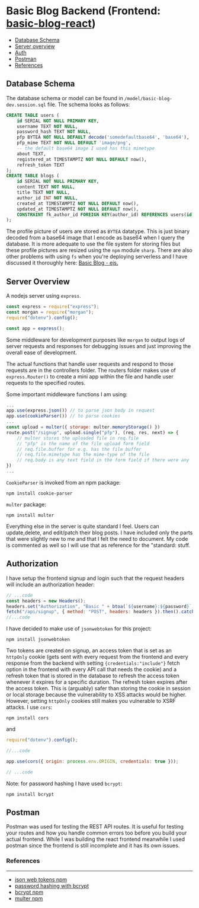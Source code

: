 # Basic Blog Backend (Frontend: [basic-blog-react](https://github.com/MarisaCodes/basic-blog-react))

- [Database Schema](#database-schema)
- [Server overview](#server-overview)
- [Auth](#authorization)
- [Postman](#postman)
- [References](#references)

## Database Schema

The database schema or model can be found in `/model/basic-blog-dev.session.sql` file. The schema looks as follows:

```sql
CREATE TABLE users (
    id SERIAL NOT NULL PRIMARY KEY,
    username TEXT NOT NULL,
    password_hash TEXT NOT NULL,
    pfp BYTEA NOT NULL DEFAULT decode('somedefaultbase64', 'base64'),
    pfp_mime TEXT NOT NULL DEFAULT 'image/png',
    -- the default base64 image I used has this mimetype
    about TEXT,
    registered_at TIMESTAMPTZ NOT NULL DEFAULT now(),
    refresh_token TEXT
);
CREATE TABLE blogs (
    id SERIAL NOT NULL PRIMARY KEY,
    content TEXT NOT NULL,
    title TEXT NOT NULL,
    author_id INT NOT NULL,
    created_at TIMESTAMPTZ NOT NULL DEFAULT now(),
    updated_at TIMESTAMPTZ NOT NULL DEFAULT now(),
    CONSTRAINT fk_author_id FOREIGN KEY(author_id) REFERENCES users(id)
);
```

The profile picture of users are stored as `BYTEA` datatype. This is just binary decoded from a base64 image that I encode as base64 when I query the database. It is more adequate to use the file system for storing files but these profile pictures are resized using the `npm` module `sharp`. There are also other problems with using `fs` when you're deploying serverless and I have discussed it thoroughly here: [Basic Blog - ejs.](https://github.com/MarisaCodes/basic-blog#postgresql-db-structure)

## Server Overview

A nodejs server using `express`.

```js
const express = require("express");
const morgan = require("morgan");
require("dotenv").config();

const app = express();
```

Some middleware for development purposes like `morgan` to output logs of server requests and responses for debugging issues and just improving the overall ease of development.

The actual functions that handle user requests and respond to those requests are in the controllers folder. The routers folder makes use of `express.Router()` to create a mini app within the file and handle user requests to the specified routes.

Some important middleware functions I am using:

```js
...
app.use(express.json()) // to parse json body in request
app.use(cookieParser()) // to parse cookies
...
const upload = multer({ storage: multer.memoryStorage() })
route.post("/signup", upload.single("pfp"), (req, res, next) => {
    // multer stores the uploaded file in req.file
    // "pfp" is the name of the file upload form field
    // req.file.buffer for e.g. has the file buffer
    // req.file.mimetype has the mime-type of the file
    // req.body is any text field in the form field if there were any
})
...
```

`CookieParser` is invoked from an npm package:

```
npm install cookie-parser
```

`multer` package:

```
npm install multer
```

Everything else in the server is quite standard I feel. Users can update,delete, and edit/patch their blog posts. I have included only the parts that were slightly new to me and that I felt the need to document. My code is commented as well so I will use that as reference for the "standard: stuff.

## Authorization

I have setup the frontend signup and login such that the request headers will include an authorization header:

```js
// ...code
const headers = new Headers();
headers.set("Authorization", "Basic " + btoa(`${username}:${password}`));
fetch("/api/signup", { method: "POST", headers: headers }).then().catch();
//...code
```

I have decided to make use of `jsonwebtoken` for this project:

```
npm install jsonwebtoken
```

Two tokens are created on signup, an access token that is set as an `httpOnly` cookie (gets sent with every request from the frontend and every response from the backend with setting `{credentials:"include"}` fetch option in the frontend with every API call that needs the cookie) and a refresh token that is stored in the database to refresh the access token whenever it expires for a specific duration. The refresh token expires after the access token. This is (arguably) safer than storing the cookie in session or local storage because the vulnerability to XSS attacks would be higher. However, setting `httpOnly` cookies still makes you vulnerable to XSRF attacks. I use `cors`:

```
npm install cors
```

and

```js
require("dotenv").config();

//...code

app.use(cors({ origin: process.env.ORIGIN, credentials: true }));

// ...code
```

Note: for password hashing I have used `bcrypt`:

```
npm install bcrypt
```

## Postman

Postman was used for testing the REST API routes. It is useful for testing your routes and how you handle common errors too before you build your actual frontend. While I was building the react frontend meanwhile I used postman since the frontend is still incomplete and it has its own issues.

### References

---

- [json web tokens npm](https://www.npmjs.com/package/jsonwebtoken)
- [password hashing with bcrypt](https://blog.logrocket.com/password-hashing-node-js-bcrypt/#:~:text=It%20is%20important%20to%20salt,that%20makes%20the%20hash%20unpredictable.)
- [bcrypt npm](https://www.npmjs.com/package/bcrypt?activeTab=readme)
- [multer npm](https://www.npmjs.com/package/multer)
